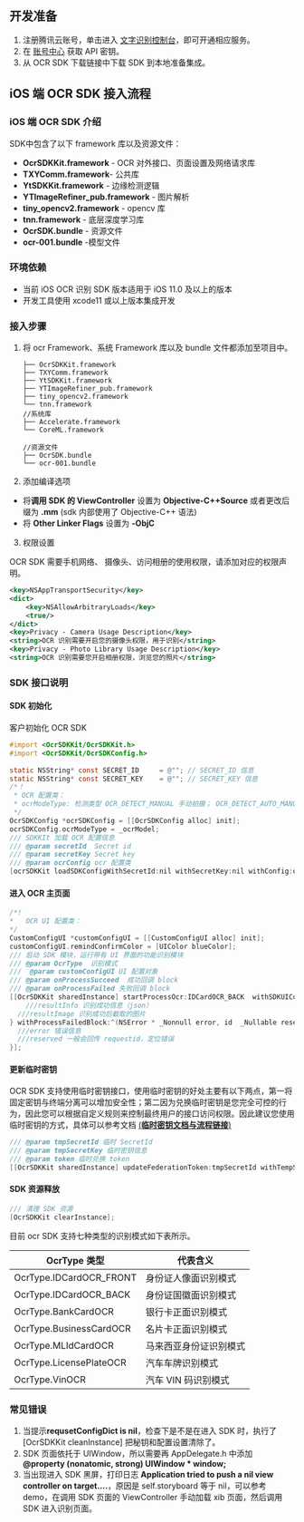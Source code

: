 

## 开发准备

1. 注册腾讯云账号，单击进入 [文字识别控制台](https://console.cloud.tencent.com/ocr/general)，即可开通相应服务。
2. 在 [账号中心](https://console.cloud.tencent.com/cam/capi) 获取 API 密钥。
3. 从 OCR SDK 下载链接中下载 SDK 到本地准备集成。

    

## iOS 端 OCR SDK 接入流程

### iOS 端 OCR SDK 介绍

SDK中包含了以下 framework 库以及资源文件：

- **OcrSDKKit.framework** - OCR 对外接口、页面设置及网络请求库
- **TXYComm.framework**- 公共库
- **YtSDKKit.framework** - 边缘检测逻辑
- **YTImageRefiner_pub.framework** - 图片解析
- **tiny_opencv2.framework** - opencv 库
- **tnn.framework** - 底层深度学习库
- **OcrSDK.bundle** - 资源文件
- **ocr-001.bundle** -模型文件

### 环境依赖

- 当前 iOS OCR 识别 SDK 版本适用于 iOS 11.0 及以上的版本
- 开发工具使用 xcode11 或以上版本集成开发

### 接入步骤

1. 将 ocr Framework、系统 Framework 库以及 bundle 文件都添加至项目中。

   ```
   ├── OcrSDKKit.framework
   ├── TXYComm.framework
   ├── YtSDKKit.framework
   ├── YTImageRefiner_pub.framework
   ├── tiny_opencv2.framework
   └── tnn.framework
   //系统库
   ├── Accelerate.framework
   └── CoreML.framework
   ```

   ```
   //资源文件
   ├── OcrSDK.bundle
   └── ocr-001.bundle                        
   ```

2. 添加编译选项


- 将**调用 SDK 的 ViewController** 设置为 **Objective-C++Source** 或者更改后缀为 **.mm** (sdk 内部使用了 Objective-C++ 语法)
- 将 **Other Linker Flags** 设置为 **-ObjC**


3. 权限设置

OCR SDK 需要手机网络、 摄像头、访问相册的使用权限，请添加对应的权限声明。

```xml
<key>NSAppTransportSecurity</key>
<dict>
	<key>NSAllowArbitraryLoads</key>
	<true/>
</dict>
<key>Privacy - Camera Usage Description</key>
<string>OCR 识别需要开启您的摄像头权限，用于识别</string>
<key>Privacy - Photo Library Usage Description</key>
<string>OCR 识别需要您开启相册权限，浏览您的照片</string>
```


### SDK 接口说明

#### SDK 初始化

客户初始化 OCR SDK

```objective-c
#import <OcrSDKKit/OcrSDKKit.h>
#import <OcrSDKKit/OcrSDKConfig.h>
   
static NSString* const SECRET_ID     = @""; // SECRET_ID 信息 
static NSString* const SECRET_KEY    = @""; // SECRET_KEY 信息
/*！
 * OCR 配置类：
 * ocrModeType: 检测类型 OCR_DETECT_MANUAL 手动拍摄； OCR_DETECT_AUTO_MANUAL 自动识别卡片
 */
OcrSDKConfig *ocrSDKConfig = [[OcrSDKConfig alloc] init];
ocrSDKConfig.ocrModeType = _ocrModel;
/// SDKKIt 加载 OCR 配置信息
/// @param secretId  Secret id
/// @param secretKey Secret key
/// @param ocrConfig ocr 配置类
[ocrSDKKit loadSDKConfigWithSecretId:nil withSecretKey:nil withConfig:ocrSdkConfig];

```

#### 	进入 OCR 主页面

```objective-c
/*!
*	OCR UI 配置类：
*/
CustomConfigUI *customConfigUI = [[CustomConfigUI alloc] init];
customConfigUI.remindConfirmColor = [UIColor blueColor];
/// 启动 SDK 模块，运行带有 UI 界面的功能识别模块
/// @param OcrType  识别模式
///  @param customConfigUI UI 配置对象
/// @param onProcessSucceed  成功回调 block
/// @param onProcessFailed 失败回调 block
[[OcrSDKKit sharedInstance] startProcessOcr:IDCardOCR_BACK  withSDKUIConfig:customConfigUI withProcessSucceedBlock:^(id  _Nonnull resultInfo, UIImage *resultImage, id  _Nonnull reserved) {
	///resultInfo 识别成功信息（json）
  ///resultImage 识别成功后截取的图片
} withProcessFailedBlock:^(NSError * _Nonnull error, id  _Nullable reserved) {
  ///error 错误信息
  ///reserved 一般会回传 requestid，定位错误
}];
```

#### 更新临时密钥

OCR SDK 支持使用临时密钥接口，使用临时密钥的好处主要有以下两点，第一将固定密钥与终端分离可以增加安全性；第二因为兑换临时密钥是您完全可控的行为，因此您可以根据自定义规则来控制最终用户的接口访问权限。因此建议您使用临时密钥的方式，具体可以参考文档 [(**临时密钥文档与流程链接**)](https://github.com/TencentCloud/tc-ocr-sdk/tree/master/%E4%B8%B4%E6%97%B6%E5%AF%86%E9%92%A5%E5%85%91%E6%8D%A2)

```objective-c
/// @param tmpSecretId 临时 SecretId
/// @param tmpSecretKey 临时密钥信息
/// @param token 临时兑换 token
[[OcrSDKKit sharedInstance] updateFederationToken:tmpSecretId withTempSecretKey:tmpSecretKey withToken:token];
```

#### SDK 资源释放

```objective-c
/// 清理 SDK 资源
[OcrSDKKit clearInstance];
```



 目前 ocr SDK 支持七种类型的识别模式如下表所示。

| OcrType 类型             | 代表含义               |
| ----------------------- | ---------------------- |
| OcrType.IDCardOCR_FRONT | 身份证人像面识别模式   |
| OcrType.IDCardOCR_BACK  | 身份证国徽面识别模式   |
| OcrType.BankCardOCR     | 银行卡正面识别模式     |
| OcrType.BusinessCardOCR | 名片卡正面识别模式     |
| OcrType.MLIdCardOCR     | 马来西亚身份证识别模式 |
| OcrType.LicensePlateOCR | 汽车车牌识别模式       |
| OcrType.VinOCR          | 汽车 VIN 码识别模式      |



### 常见错误

1. 当提示**requsetConfigDict is nil**，检查下是不是在进入 SDK 时，执行了 [OcrSDKKit cleanInstance] 把秘钥和配置设置清除了。
2. SDK 页面依托于 UIWindow，所以需要再 AppDelegate.h 中添加 **@property (**nonatomic**, **strong**) UIWindow * window;**
3. 当出现进入 SDK 黑屏，打印日志 **Application tried to push a nil view controller on target....**，原因是 self.storyboard 等于 nil，可以参考 demo，在调用 SDK 页面的 ViewController 手动加载 xib 页面，然后调用 SDK 进入识别页面。
